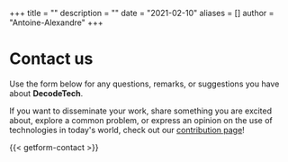 +++
title = ""
description = ""
date = "2021-02-10"
aliases = []
author = "Antoine-Alexandre"
+++

# Contact us 

Use the form below for any questions, remarks, or suggestions you have about **DecodeTech**. 

If you want to disseminate your work, share something you are excited about, explore a common problem, or express an opinion on the use of technologies in today's world, check out our [contribution page](https://decodetech.eu/post/contribute/)!


{{< getform-contact >}}




